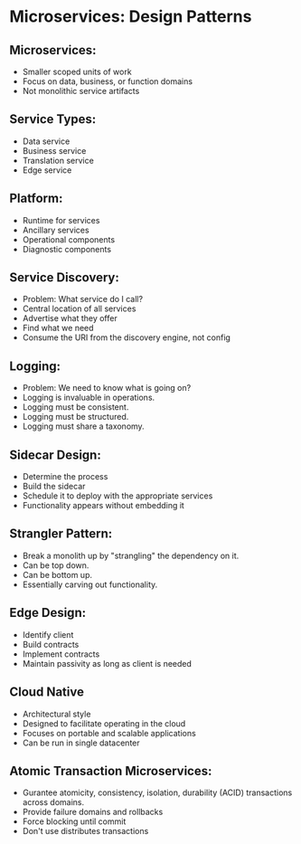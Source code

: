 # Microservices: Design Patterns

## Microservices:
- Smaller scoped units of work
- Focus on data, business, or function domains
- Not monolithic service artifacts

## Service Types:
- Data service
- Business service
- Translation service
- Edge service

## Platform:
- Runtime for services
- Ancillary services
- Operational components
- Diagnostic components

## Service Discovery:
- Problem: What service do I call?
- Central location of all services
- Advertise what they offer 
- Find what we need
- Consume the URI from the discovery engine, not config

## Logging:
- Problem: We need to know what is going on?
- Logging is invaluable in operations.
- Logging must be consistent.
- Logging must be structured.
- Logging must share a taxonomy.

## Sidecar Design:
- Determine the process
- Build the sidecar
- Schedule it to deploy with the appropriate services
- Functionality appears without embedding it

## Strangler Pattern:
- Break a monolith up by "strangling" the dependency on it.
- Can be top down.
- Can be bottom up.
- Essentially carving out functionality.

## Edge Design:
- Identify client
- Build contracts
- Implement contracts
- Maintain passivity as long as client is needed

## Cloud Native
- Architectural style
- Designed to facilitate operating in the cloud
- Focuses on portable and scalable applications
- Can be run in single datacenter

## Atomic Transaction Microservices:
- Gurantee atomicity, consistency, isolation, durability (ACID) transactions across domains.
- Provide failure domains and rollbacks
- Force blocking until commit
- Don't use distributes transactions





